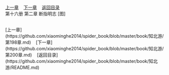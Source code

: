 
[上一章](https://github.com/xiaominghe2014/spider_book/blob/master/book/知北游/第198章.md)&nbsp;&nbsp;&nbsp;&nbsp;[下一章](https://github.com/xiaominghe2014/spider_book/blob/master/book/知北游/第200章.md)&nbsp;&nbsp;&nbsp;&nbsp;[返回目录](https://github.com/xiaominghe2014/spider_book/blob/master/book/知北游/README.md)
<br /> 第十六册 第二章 断指明志 [图]<br />
    
  <br />
[上一章](https://github.com/xiaominghe2014/spider_book/blob/master/book/知北游/第198章.md)&nbsp;&nbsp;&nbsp;&nbsp;[下一章](https://github.com/xiaominghe2014/spider_book/blob/master/book/知北游/第200章.md)&nbsp;&nbsp;&nbsp;&nbsp;[返回目录](https://github.com/xiaominghe2014/spider_book/blob/master/book/知北游/README.md)
